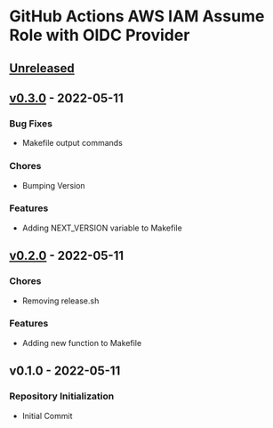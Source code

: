 # GitHub Actions AWS IAM Assume Role with OIDC Provider

<a name="unreleased"></a>

## [Unreleased]

<a name="v0.3.0"></a>

## [v0.3.0] - 2022-05-11

### Bug Fixes

- Makefile output commands

### Chores

- Bumping Version

### Features

- Adding NEXT_VERSION variable to Makefile

<a name="v0.2.0"></a>

## [v0.2.0] - 2022-05-11

### Chores

- Removing release.sh

### Features

- Adding new function to Makefile

<a name="v0.1.0"></a>

## v0.1.0 - 2022-05-11

### Repository Initialization

- Initial Commit

[Unreleased]: https://github.com/elioseverojunior/.zsh/compare/v0.3.0...HEAD
[v0.3.0]: https://github.com/elioseverojunior/.zsh/compare/v0.2.0...v0.3.0
[v0.2.0]: https://github.com/elioseverojunior/.zsh/compare/v0.1.0...v0.2.0
